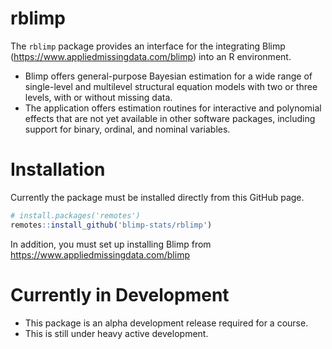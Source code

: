 # rblimp

The `rblimp` package provides an interface for the integrating Blimp (<https://www.appliedmissingdata.com/blimp>) into an R environment.


- Blimp  offers general-purpose Bayesian estimation for  a wide range of single-level and multilevel structural equation models with two or three levels, with or without missing data.
- The application offers estimation routines for interactive and polynomial effects that are not yet available in other software packages,  including support for binary, ordinal, and nominal variables. 

# Installation 

Currently the package must be installed directly from this GitHub page.

```r
# install.packages('remotes')
remotes::install_github('blimp-stats/rblimp')
```

In addition, you must set up installing Blimp from <https://www.appliedmissingdata.com/blimp>


# Currently in Development

- This package is an alpha development release required for a course.
- This is still under heavy active development.
